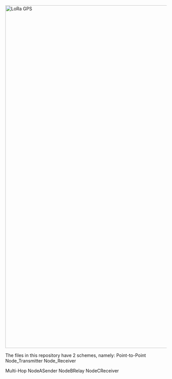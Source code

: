 <img width="1626" height="1068" alt="LoRa   GPS" src="https://github.com/user-attachments/assets/db900e75-c55b-4b62-88fa-57b54d145952" />

The files in this repository have 2 schemes, namely:
Point-to-Point
Node_Transmitter
Node_Receiver

Multi-Hop
NodeASender
NodeBRelay
NodeCReceiver
